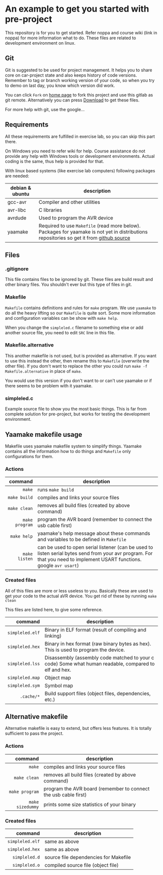 An example to get you started with pre-project
==============================================

This repository is for you to get started. Refer noppa and course wiki (link in noppa) for more information what to do. These files are related to development environment on linux.


Git
---

Git is suggested to be used for project management. It helps you to share core on car-project state and also keeps history of code versions. Remember to tag or branch working version of your code, so when you try to demo on last day, you know which version did work.

You can click `Fork` on [home page](/t-106-5300/example) to fork this project and use this gitlab as git remote. Alternatively you can press [Download](/t-106-5300/example/repository/archive) to get these files.

For more help with git, use the google...


Requirements
------------

All these requirements are fulfilled in exercise lab, so you can skip this part there.

On Windows you need to refer wiki for help. Course assistance do not provide any help with Windows tools or development environments. Actual coding is the same, thus help is provided for that.

With linux based systems (like exercise lab computers) following packages are needed:

debian & ubuntu | description
--- | ---
gcc-avr | Compiler and other utilities
avr-libc | C libraries
avrdude | Used to program the AVR device
yaamake | Required to use `Makefile` (read more below). Packages for yaamake is not yet in distributions repositories so get it from [github source](https://github.com/raphendyr/yaamake)


Files
-----

### .gitignore

This file contains files to be ignored by git. These files are build result and other binary files. You shouldn't ever but this type of files in git.

### Makefile

`Makefile` contains definitions and rules for `make` program. We use `yaamake` to do all the heavy lifting so our `Makefile` is quite sort. Some more information and configuration variables can be show with `make help`.

When you change the `simpleled.c` filename to something else or add another source file, you need to edit `SRC` line in this file.

### Makefile.alternative

This another makefile is not used, but is provided as alternative. If you want to use this instead the other, then rename this to `Makefile` (overwrite the other file). If you dom't want to replace the other you could run `make -f Makefile.alternative` in place of `make`.

You would use this version if you don't want to or can't use yaamake or if there seems to be problem with it yaamake.

### simpleled.c

Example source file to show you the most basic things. This is far from complete solution for pre-project, but works for testing the development environment.


Yaamake makefile usage
----------------------

Makefile uses yaamake makefile system to simplify things. Yaamake contains all the information how to do things and `Makefile` only configurations for them.

### Actions

command | description
--: | ---
`make` | runs `make build`
`make build` | compiles and links your source files
`make clean` | removes all build files (created by above command)
`make program` | program the AVR board (remember to connect the usb cable first)
`make help` | yaamake's help message about these commands and variables to be defined in `Makefile`
`make listen` | can be used to open serial listener (can be used to listen serial bytes send from your avr program. For that you need to implement USART functions. google `avr usart`)


### Created files

All of this files are more or less useless to you. Basically these are used to get your code to the actual aVR device. You get rid of these by running `make clean`

This files are listed here, to give some reference.

command | description
--: | ---
`simpleled.elf` | Binary in ELF format (result of compiling and linking)
`simpleled.hex` | Binary in hex format (raw binary bytes as hex). This is used to program the device.
`simpleled.lss` | Disassembly (assembly code matched to your c code) Some what human readable, compared to elf and hex.
`simpleled.map` | Object map
`simpleled.sym` | Symbol map
`.cache/*` | Build support files (object files, dependencies, etc.)


Alternative makefile
--------------------

Alternative makefile is easy to extend, but offers less features. It is totally sufficient to pass the project.

### Actions

command | description
--: | ---
`make` | compiles and links your source files
`make clean` | removes all build files (created by above command)
`make program` | program the AVR board (remember to connect the usb cable first)
`make sizedummy` | prints some size statistics of your binary

### Created files

command | description
--: | ---
`simpleled.elf` | same as above
`simpleled.hex` | same as above
`simpleled.d` | source file dependencies for Makefile
`simpleled.o` | compiled source file (object file)
